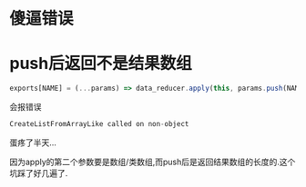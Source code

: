 # 傻逼错误

# push后返回不是结果数组

```javascript
exports[NAME] = (...params) => data_reducer.apply(this, params.push(NAME))
```

会报错误

```javascript
CreateListFromArrayLike called on non-object
```

蛋疼了半天...

因为apply的第二个参数要是数组/类数组,而push后是返回结果数组的长度的.这个坑踩了好几遍了.